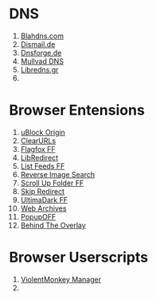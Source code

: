 # DNS
1. [Blahdns.com](https://blahdns.com/)
2. [Dismail.de](https://dismail.de/info.html#dns)
3. [Dnsforge.de](https://dnsforge.de/)
4. [Mullvad DNS](https://mullvad.net/en/help/dns-over-https-and-dns-over-tls)
5. [Libredns.gr](https://libredns.gr/)
6. 



# Browser Entensions
1. [uBlock Origin](https://github.com/gorhill/uBlock)
3. [ClearURLs](https://github.com/ClearURLs/Addon)
4. [Flagfox FF](https://addons.mozilla.org/en-US/firefox/addon/flagfox/)
5. [LibRedirect](https://libredirect.github.io/)
6. [List Feeds FF](https://github.com/igorlogius/list-feeds)
7. [Reverse Image Search](https://github.com/Brawl345/Image-Reverse-Search-WebExtension)
8. [Scroll Up Folder FF](https://github.com/PerfectSlayer/scrollupfolder)
9. [Skip Redirect](https://github.com/sblask-webextensions/webextension-skip-redirect)
10. [UltimaDark FF](https://github.com/ThomazPom/Moz-Ext-UltimaDark)
11. [Web Archives](https://github.com/dessant/web-archives#readme)
12. [PopupOFF](https://popupoff.org/?source=chrome)
13. [Behind The Overlay](https://github.com/NicolaeNMV/BehindTheOverlay)


# Browser Userscripts
1. [ViolentMonkey Manager](https://violentmonkey.github.io/)
2. 



